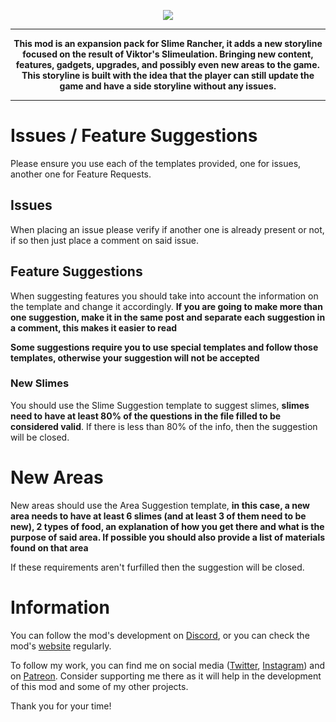 <p align="center"><a href="http://vikdisk.ricthecoder.com/" target="_blank"><img src="https://drive.google.com/uc?export=view&id=1wdsevGD3CST7KrLiCEATuUk3mead8W3I"></a></p>
<hr>
<p align="center">
<b>This mod is an expansion pack for Slime Rancher, it adds a new storyline focused on the result of Viktor's Slimeulation. Bringing new content, features, gadgets, upgrades, and possibly even new areas to the game. This storyline is built with the idea that the player can still update the game and have a side storyline without any issues.</b>
</p>
<hr>

# Issues / Feature Suggestions
Please ensure you use each of the templates provided, one for issues, another one for Feature Requests.

## Issues
When placing an issue please verify if another one is already present or not, if so then just place a comment on said issue.

## Feature Suggestions
When suggesting features you should take into account the information on the template and change it accordingly. **If you are going to make more than one suggestion, make it in the same post and separate each suggestion in a comment, this makes it easier to read**

**Some suggestions require you to use special templates and follow those templates, otherwise your suggestion will not be accepted**

### New Slimes
You should use the Slime Suggestion template to suggest slimes, **slimes need to have at least 80% of the questions in the file filled to be considered valid**. If there is less than 80% of the info, then the suggestion will be closed.

# New Areas
New areas should use the Area Suggestion template, **in this case, a new area needs to have at least 6 slimes (and at least 3 of them need to be new), 2 types of food, an explanation of how you get there and what is the purpose of said area. If possible you should also provide a list of materials found on that area**

If these requirements aren't furfilled then the suggestion will be closed.

# Information
You can follow the mod's development on <a href="http://discord.gg/yjnKFsH" target="_blank">Discord</a>, or you can check the mod's <a href="http://vikdisk.ricthecoder.com" target="_blank">website</a> regularly.

To follow my work, you can find me on social media (<a href="https://twitter.com/RicTheCoder" target="_blank">Twitter</a>, <a href="https://www.instagram.com/ricthecoder/" target="_blank">Instagram</a>) and on <a href="https://www.patreon.com/ricthecoder" target="_blank">Patreon</a>. Consider supporting me there as it will help in the development of this mod and some of my other projects.

Thank you for your time!

